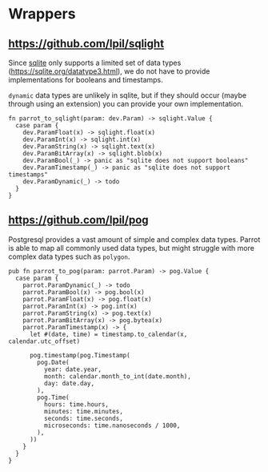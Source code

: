 # Wrappers

## https://github.com/lpil/sqlight

Since [sqlite](https://sqlite.org/) only supports a limited set of data types (https://sqlite.org/datatype3.html),
we do not have to provide implementations for booleans and timestamps.

`dynamic` data types are unlikely in sqlite, but if they should occur (maybe through using an extension)
you can provide your own implementation.

```gleam
fn parrot_to_sqlight(param: dev.Param) -> sqlight.Value {
  case param {
    dev.ParamFloat(x) -> sqlight.float(x)
    dev.ParamInt(x) -> sqlight.int(x)
    dev.ParamString(x) -> sqlight.text(x)
    dev.ParamBitArray(x) -> sqlight.blob(x)
    dev.ParamBool(_) -> panic as "sqlite does not support booleans"
    dev.ParamTimestamp(_) -> panic as "sqlite does not support timestamps"
    dev.ParamDynamic(_) -> todo
  }
}
```

## https://github.com/lpil/pog

Postgresql provides a vast amount of simple and complex data types. Parrot is able to map all commonly used data types,
but might struggle with more complex data types such as `polygon`.

```gleam
pub fn parrot_to_pog(param: parrot.Param) -> pog.Value {
  case param {
    parrot.ParamDynamic(_) -> todo
    parrot.ParamBool(x) -> pog.bool(x)
    parrot.ParamFloat(x) -> pog.float(x)
    parrot.ParamInt(x) -> pog.int(x)
    parrot.ParamString(x) -> pog.text(x)
    parrot.ParamBitArray(x) -> pog.bytea(x)
    parrot.ParamTimestamp(x) -> {
      let #(date, time) = timestamp.to_calendar(x, calendar.utc_offset)

      pog.timestamp(pog.Timestamp(
        pog.Date(
          year: date.year,
          month: calendar.month_to_int(date.month),
          day: date.day,
        ),
        pog.Time(
          hours: time.hours,
          minutes: time.minutes,
          seconds: time.seconds,
          microseconds: time.nanoseconds / 1000,
        ),
      ))
    }
  }
}
```
